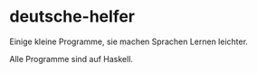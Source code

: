 deutsche-helfer
===============

Einige kleine Programme, sie machen Sprachen Lernen leichter.

Alle Programme sind auf Haskell.

